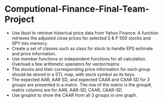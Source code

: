 # Computional-Finance-Final-Team-Project

- Use liburl to retrieve historical price data from Yahoo Finance: A function retrieves the adjusted close prices for selected S & P 500 stocks and SPY into memory.  
- Create a set of classes such as class for stock to handle EPS estimate and price information.  
- Use member functions or independent functions for all calculation. Overload a few arithmetic operators for vector/matrix.  
- The stocks and their corresponding price information for each group should be stored in a STL map, with stock symbol as its keys.  
- The expected AAR, AAR SD, and expected CAAR and CAAR SD for 3 groups are presented in a matrix. The row of the matrix is the group#, matrix columns are for AAR, AAR-SD, CAAR, CAAR-SD  
- Use gnuplot to show the CAAR from all 3 groups in one graph. 

